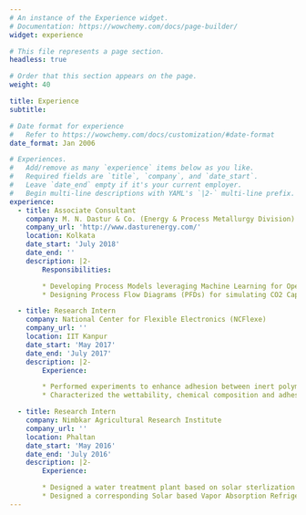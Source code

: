 ```yaml
---
# An instance of the Experience widget.
# Documentation: https://wowchemy.com/docs/page-builder/
widget: experience

# This file represents a page section.
headless: true

# Order that this section appears on the page.
weight: 40

title: Experience
subtitle:

# Date format for experience
#   Refer to https://wowchemy.com/docs/customization/#date-format
date_format: Jan 2006

# Experiences.
#   Add/remove as many `experience` items below as you like.
#   Required fields are `title`, `company`, and `date_start`.
#   Leave `date_end` empty if it's your current employer.
#   Begin multi-line descriptions with YAML's `|2-` multi-line prefix.
experience:
  - title: Associate Consultant
    company: M. N. Dastur & Co. (Energy & Process Metallurgy Division)
    company_url: 'http://www.dasturenergy.com/'
    location: Kolkata
    date_start: 'July 2018'
    date_end: ''
    description: |2-
        Responsibilities:

        * Developing Process Models leveraging Machine Learning for Operations Improvement at Integrated Steel Plants
        * Designing Process Flow Diagrams (PFDs) for simulating CO2 Capture systems aimed at Industrial Waste Gas Utilization

  - title: Research Intern
    company: National Center for Flexible Electronics (NCFlexe)
    company_url: ''
    location: IIT Kanpur
    date_start: 'May 2017'
    date_end: 'July 2017'
    description: |2-
        Experience:

        * Performed experiments to enhance adhesion between inert polymer surfaces and conducting inks comprising silver nanoparticles
        * Characterized the wettability, chemical composition and adhesion of the coated ink using Goniometer, FTIR and Scotch Tape

  - title: Research Intern
    company: Nimbkar Agricultural Research Institute
    company_url: ''
    location: Phaltan
    date_start: 'May 2016'
    date_end: 'July 2016'
    description: |2-
        Experience:

        * Designed a water treatment plant based on solar sterlization to support a 3000-member village
        * Designed a corresponding Solar based Vapor Absorption Refrigeration System calculating the efficiencies & load for the proposed plant
---
```

